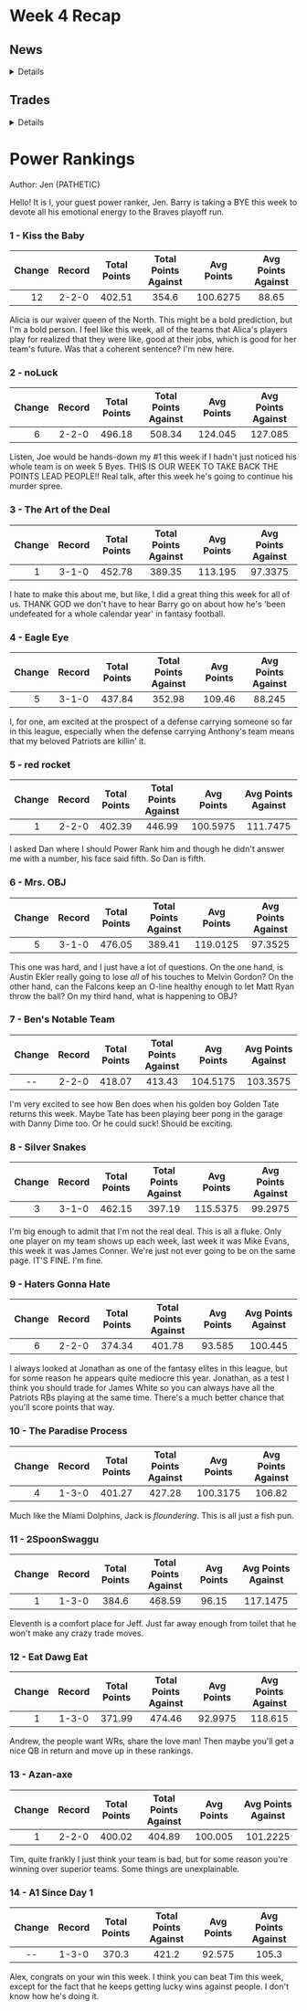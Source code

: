 # Week 4 Recap

## News

<details>
**No News**
</details>

## Trades

<details>
**No Trades Were Made**
</details>

# Power Rankings

Author: Jen (PATHETIC)

Hello! It is I, your guest power ranker, Jen. Barry is taking a BYE this week to devote all his emotional energy to the Braves playoff run.

### 1 - Kiss the Baby

| Change | Record | Total Points | Total Points Against | Avg Points | Avg Points Against |
|:---:|:---:|:---:|:---:|:---:|:---:|
| <img src='https://upload.wikimedia.org/wikipedia/commons/f/fe/Green-Up-Arrow.svg' width='15px'> 12 | 2-2-0 | 402.51 | 354.6 | 100.6275 | 88.65 |

> 

Alicia is our waiver queen of the North. This might be a bold prediction, but I'm a bold person. I feel like this week, all of the teams that Alica's players play for realized that they were like, good at their jobs, which is good for her team's future. Was that a coherent sentence? I'm new here.

### 2 - noLuck

| Change | Record | Total Points | Total Points Against | Avg Points | Avg Points Against |
|:---:|:---:|:---:|:---:|:---:|:---:|
| <img src='https://upload.wikimedia.org/wikipedia/commons/f/fe/Green-Up-Arrow.svg' width='15px'> 6 | 2-2-0 | 496.18 | 508.34 | 124.045 | 127.085 |

> 

Listen, Joe would be hands-down my #1 this week if I hadn't just noticed his whole team is on week 5 Byes. THIS IS OUR WEEK TO TAKE BACK THE POINTS LEAD PEOPLE!! Real talk, after this week he's going to continue his murder spree.

### 3 - The Art of the Deal

| Change | Record | Total Points | Total Points Against | Avg Points | Avg Points Against |
|:---:|:---:|:---:|:---:|:---:|:---:|
| <img src='https://upload.wikimedia.org/wikipedia/commons/6/62/RedDownArrow.svg' width='15px'> 1 | 3-1-0 | 452.78 | 389.35 | 113.195 | 97.3375 |

> 

I hate to make this about me, but like, I did a great thing this week for all of us. THANK GOD we don't have to hear Barry go on about how he's 'been undefeated for a whole calendar year' in fantasy football.

### 4 - Eagle Eye

| Change | Record | Total Points | Total Points Against | Avg Points | Avg Points Against |
|:---:|:---:|:---:|:---:|:---:|:---:|
| <img src='https://upload.wikimedia.org/wikipedia/commons/f/fe/Green-Up-Arrow.svg' width='15px'> 5 | 3-1-0 | 437.84 | 352.98 | 109.46 | 88.245 |

> 

I, for one, am excited at the prospect of a defense carrying someone so far in this league, especially when the defense carrying Anthony's team means that my beloved Patriots are killin' it.

### 5 - red rocket

| Change | Record | Total Points | Total Points Against | Avg Points | Avg Points Against |
|:---:|:---:|:---:|:---:|:---:|:---:|
| <img src='https://upload.wikimedia.org/wikipedia/commons/6/62/RedDownArrow.svg' width='15px'> 1 | 2-2-0 | 402.39 | 446.99 | 100.5975 | 111.7475 |

> 

I asked Dan where I should Power Rank him and though he didn't answer me with a number, his face said fifth. So Dan is fifth.

### 6 - Mrs. OBJ

| Change | Record | Total Points | Total Points Against | Avg Points | Avg Points Against |
|:---:|:---:|:---:|:---:|:---:|:---:|
| <img src='https://upload.wikimedia.org/wikipedia/commons/6/62/RedDownArrow.svg' width='15px'> 5 | 3-1-0 | 476.05 | 389.41 | 119.0125 | 97.3525 |

> 

This one was hard, and I just have a lot of questions. On the one hand, is Austin Ekler really going to lose *all* of his touches to Melvin Gordon? On the other hand, can the Falcons keep an O-line healthy enough to let Matt Ryan throw the ball? On my third hand, what is happening to OBJ?

### 7 - Ben's Notable Team

| Change | Record | Total Points | Total Points Against | Avg Points | Avg Points Against |
|:---:|:---:|:---:|:---:|:---:|:---:|
| -- | 2-2-0 | 418.07 | 413.43 | 104.5175 | 103.3575 |

> 

I'm very excited to see how Ben does when his golden boy Golden Tate returns this week. Maybe Tate has been playing beer pong in the garage with Danny Dime too. Or he could suck! Should be exciting.

### 8 - Silver Snakes

| Change | Record | Total Points | Total Points Against | Avg Points | Avg Points Against |
|:---:|:---:|:---:|:---:|:---:|:---:|
| <img src='https://upload.wikimedia.org/wikipedia/commons/6/62/RedDownArrow.svg' width='15px'> 3 | 3-1-0 | 462.15 | 397.19 | 115.5375 | 99.2975 |

> 

I'm big enough to admit that I'm not the real deal. This is all a fluke. Only one player on my team shows up each week, last week it was Mike Evans, this week it was James Conner. We're just not ever going to be on the same page. IT'S FINE. I'm fine.

### 9 - Haters Gonna Hate

| Change | Record | Total Points | Total Points Against | Avg Points | Avg Points Against |
|:---:|:---:|:---:|:---:|:---:|:---:|
| <img src='https://upload.wikimedia.org/wikipedia/commons/6/62/RedDownArrow.svg' width='15px'> 6 | 2-2-0 | 374.34 | 401.78 | 93.585 | 100.445 |

> 

I always looked at Jonathan as one of the fantasy elites in this league, but for some reason he appears quite mediocre this year. Jonathan, as a test I think you should trade for James White so you can always have all the Patriots RBs playing at the same time. There's a much better chance that you'll score points that way.

### 10 - The Paradise Process

| Change | Record | Total Points | Total Points Against | Avg Points | Avg Points Against |
|:---:|:---:|:---:|:---:|:---:|:---:|
| <img src='https://upload.wikimedia.org/wikipedia/commons/6/62/RedDownArrow.svg' width='15px'> 4 | 1-3-0 | 401.27 | 427.28 | 100.3175 | 106.82 |

> 

Much like the Miami Dolphins, Jack is *floundering*. This is all just a fish pun.

### 11 - 2SpoonSwaggu

| Change | Record | Total Points | Total Points Against | Avg Points | Avg Points Against |
|:---:|:---:|:---:|:---:|:---:|:---:|
| <img src='https://upload.wikimedia.org/wikipedia/commons/6/62/RedDownArrow.svg' width='15px'> 1 | 1-3-0 | 384.6 | 468.59 | 96.15 | 117.1475 |

> 

Eleventh is a comfort place for Jeff. Just far away enough from toilet that he won't make any crazy trade moves.

### 12 - Eat Dawg Eat

| Change | Record | Total Points | Total Points Against | Avg Points | Avg Points Against |
|:---:|:---:|:---:|:---:|:---:|:---:|
| <img src='https://upload.wikimedia.org/wikipedia/commons/6/62/RedDownArrow.svg' width='15px'> 1 | 1-3-0 | 371.99 | 474.46 | 92.9975 | 118.615 |

> 

Andrew, the people want WRs, share the love man! Then maybe you'll get a nice QB in return and move up in these rankings.

### 13 - Azan-axe

| Change | Record | Total Points | Total Points Against | Avg Points | Avg Points Against |
|:---:|:---:|:---:|:---:|:---:|:---:|
| <img src='https://upload.wikimedia.org/wikipedia/commons/6/62/RedDownArrow.svg' width='15px'> 1 | 2-2-0 | 400.02 | 404.89 | 100.005 | 101.2225 |

> 

Tim, quite frankly I just think your team is bad, but for some reason you're winning over superior teams. Some things are unexplainable.

### 14 - A1 Since Day 1

| Change | Record | Total Points | Total Points Against | Avg Points | Avg Points Against |
|:---:|:---:|:---:|:---:|:---:|:---:|
| -- | 1-3-0 | 370.3 | 421.2 | 92.575 | 105.3 |

> 

Alex, congrats on your win this week. I think you can beat Tim this week, except for the fact that he keeps getting lucky wins against people. I don't know how he's doing it.
